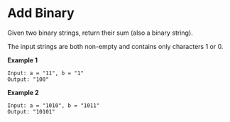 # Add Binary

Given two binary strings, return their sum (also a binary string).

The input strings are both non-empty and contains only characters 1 or 0.

**Example 1**
```
Input: a = "11", b = "1"
Output: "100"
```

**Example 2**
```
Input: a = "1010", b = "1011"
Output: "10101"
```

